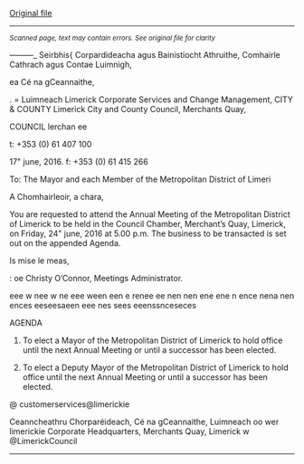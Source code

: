 [Original file](https://www.limerick.ie/sites/default/files/media/documents/2017-06/Agenda%20-%20Annual%20Meeting%20of%20the%20Metropolitan%20District%20of%20Limerick%20-%2024th%20June%202016.pdf)

---
*<small>Scanned page, text may contain errors. See original file for clarity</small>*  

_——_—_ Seirbhis{ Corpardideacha agus Bainistiocht Athruithe,
Comhairle Cathrach agus Contae Luimnigh,

ea Cé na gCeannaithe,

. = Luimneach
Limerick Corporate Services and Change Management,
CITY & COUNTY Limerick City and County Council,
Merchants Quay,

COUNCIL lerchan ee

t: +353 (0) 61 407 100

17" june, 2016. f: +353 (0) 61 415 266

To: The Mayor and each Member of the Metropolitan District of Limeri

A Chomhairleoir, a chara,

You are requested to attend the Annual Meeting of the Metropolitan District of Limerick to be
held in the Council Chamber, Merchant’s Quay, Limerick, on Friday, 24" june, 2016 at 5.00 p.m.
The business to be transacted is set out on the appended Agenda.

Is mise le meas,

: oe
Christy O’Connor,
Meetings Administrator.

eee w nee w ne eee ween een e renee ee nen nen ene ene n ence nena nen ences eeseesaeen eee nes sees eeenssnceseces

AGENDA

1. To elect a Mayor of the Metropolitan District of Limerick to hold office until the next
Annual Meeting or until a successor has been elected.

2. To elect a Deputy Mayor of the Metropolitan District of Limerick to hold office until the
next Annual Meeting or until a successor has been elected.

@ customerservices@limerickie

Ceanncheathru Chorparéideach, Cé na gCeannaithe, Luimneach oo wer limerickie
Corporate Headquarters, Merchants Quay, Limerick w @LimerickCouncil


---
